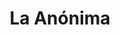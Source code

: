 ---
title: "La Anónima"
url: /cutral-co/la-anonima-avenida-carlos-h-rodriguez/
shop: supermercado
---
